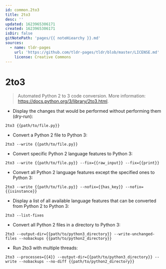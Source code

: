 ```yaml
---
id: common.2to3
title: 2to3
desc: ''
updated: 1623965306171
created: 1623965306171
isDir: false
gitNotePath: 'pages/{{ noteHiearchy }}.md'
sources:
  - name: tldr-pages
    url: 'https://github.com/tldr-pages/tldr/blob/master/LICENSE.md'
    license: Creative Commons
---
```

# 2to3

> Automated Python 2 to 3 code conversion.
> More information: <https://docs.python.org/3/library/2to3.html>.

- Display the changes that would be performed without performing them (dry-run):

`2to3 {{path/to/file.py}}`

- Convert a Python 2 file to Python 3:

`2to3 --write {{path/to/file.py}}`

- Convert specific Python 2 language features to Python 3:

`2to3 --write {{path/to/file.py}} --fix={{raw_input}} --fix={{print}}`

- Convert all Python 2 language features except the specified ones to Python 3:

`2to3 --write {{path/to/file.py}} --nofix={{has_key}} --nofix={{isinstance}}`

- Display a list of all available language features that can be converted from Python 2 to Python 3:

`2to3 --list-fixes`

- Convert all Python 2 files in a directory to Python 3:

`2to3 --output-dir={{path/to/python3_directory}} --write-unchanged-files --nobackups {{path/to/python2_directory}}`

- Run 2to3 with multiple threads:

`2to3 --processes={{4}} --output-dir={{path/to/python3_directory}} --write --nobackups --no-diff {{path/to/python2_directory}}`

